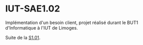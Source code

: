 # IUT-SAE1.02

Implémentation d'un besoin client, projet réalisé durant le BUT1 d'Informatique à l'IUT de Limoges.

Suite de la [S1.01](https://github.com/Vexcited/IUT-SAE1.01).
